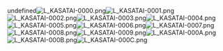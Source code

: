 undefined![L_KASATAI-0000.png](https://raw.githubusercontent.com/Klokinator/FE-Repo/main/Portrait%20Repository/FE09%20Mugs%20(Path%20of%20Radiance)/FE9%20Vanilla%20Mugs%20(Ingame%20Rips)/Kasatai/L_KASATAI-0000.png "L_KASATAI-0000.png")![L_KASATAI-0001.png](https://raw.githubusercontent.com/Klokinator/FE-Repo/main/Portrait%20Repository/FE09%20Mugs%20(Path%20of%20Radiance)/FE9%20Vanilla%20Mugs%20(Ingame%20Rips)/Kasatai/L_KASATAI-0001.png "L_KASATAI-0001.png")![L_KASATAI-0002.png](https://raw.githubusercontent.com/Klokinator/FE-Repo/main/Portrait%20Repository/FE09%20Mugs%20(Path%20of%20Radiance)/FE9%20Vanilla%20Mugs%20(Ingame%20Rips)/Kasatai/L_KASATAI-0002.png "L_KASATAI-0002.png")![L_KASATAI-0003.png](https://raw.githubusercontent.com/Klokinator/FE-Repo/main/Portrait%20Repository/FE09%20Mugs%20(Path%20of%20Radiance)/FE9%20Vanilla%20Mugs%20(Ingame%20Rips)/Kasatai/L_KASATAI-0003.png "L_KASATAI-0003.png")![L_KASATAI-0004.png](https://raw.githubusercontent.com/Klokinator/FE-Repo/main/Portrait%20Repository/FE09%20Mugs%20(Path%20of%20Radiance)/FE9%20Vanilla%20Mugs%20(Ingame%20Rips)/Kasatai/L_KASATAI-0004.png "L_KASATAI-0004.png")![L_KASATAI-0005.png](https://raw.githubusercontent.com/Klokinator/FE-Repo/main/Portrait%20Repository/FE09%20Mugs%20(Path%20of%20Radiance)/FE9%20Vanilla%20Mugs%20(Ingame%20Rips)/Kasatai/L_KASATAI-0005.png "L_KASATAI-0005.png")![L_KASATAI-0006.png](https://raw.githubusercontent.com/Klokinator/FE-Repo/main/Portrait%20Repository/FE09%20Mugs%20(Path%20of%20Radiance)/FE9%20Vanilla%20Mugs%20(Ingame%20Rips)/Kasatai/L_KASATAI-0006.png "L_KASATAI-0006.png")![L_KASATAI-0007.png](https://raw.githubusercontent.com/Klokinator/FE-Repo/main/Portrait%20Repository/FE09%20Mugs%20(Path%20of%20Radiance)/FE9%20Vanilla%20Mugs%20(Ingame%20Rips)/Kasatai/L_KASATAI-0007.png "L_KASATAI-0007.png")![L_KASATAI-0008.png](https://raw.githubusercontent.com/Klokinator/FE-Repo/main/Portrait%20Repository/FE09%20Mugs%20(Path%20of%20Radiance)/FE9%20Vanilla%20Mugs%20(Ingame%20Rips)/Kasatai/L_KASATAI-0008.png "L_KASATAI-0008.png")![L_KASATAI-0009.png](https://raw.githubusercontent.com/Klokinator/FE-Repo/main/Portrait%20Repository/FE09%20Mugs%20(Path%20of%20Radiance)/FE9%20Vanilla%20Mugs%20(Ingame%20Rips)/Kasatai/L_KASATAI-0009.png "L_KASATAI-0009.png")![L_KASATAI-000A.png](https://raw.githubusercontent.com/Klokinator/FE-Repo/main/Portrait%20Repository/FE09%20Mugs%20(Path%20of%20Radiance)/FE9%20Vanilla%20Mugs%20(Ingame%20Rips)/Kasatai/L_KASATAI-000A.png "L_KASATAI-000A.png")![L_KASATAI-000B.png](https://raw.githubusercontent.com/Klokinator/FE-Repo/main/Portrait%20Repository/FE09%20Mugs%20(Path%20of%20Radiance)/FE9%20Vanilla%20Mugs%20(Ingame%20Rips)/Kasatai/L_KASATAI-000B.png "L_KASATAI-000B.png")![L_KASATAI-000C.png](https://raw.githubusercontent.com/Klokinator/FE-Repo/main/Portrait%20Repository/FE09%20Mugs%20(Path%20of%20Radiance)/FE9%20Vanilla%20Mugs%20(Ingame%20Rips)/Kasatai/L_KASATAI-000C.png "L_KASATAI-000C.png")